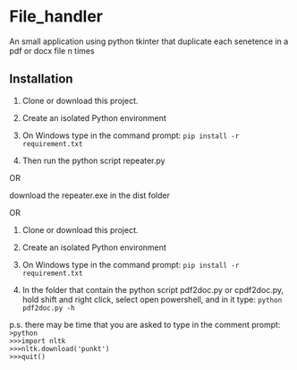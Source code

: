 # File_handler
 An small application using python tkinter that duplicate each senetence in a pdf or docx file n times

## Installation
1. Clone or download this project.

2. Create an isolated Python environment

3. On Windows type in the command prompt: 
```pip install -r requirement.txt```

4. Then run the python script repeater.py

OR

download the repeater.exe in the dist folder

OR

1. Clone or download this project.

2. Create an isolated Python environment

3. On Windows type in the command prompt: 
```pip install -r requirement.txt```

4. In the folder that contain the python script pdf2doc.py or cpdf2doc.py, 
hold shift and right click, select open powershell, and in it type: 
```python pdf2doc.py -h```

p.s. there may be time that you are asked to type in the comment prompt:
```>python```  
```>>>import nltk```  
```>>>nltk.download('punkt')```  
```>>>quit()```  
